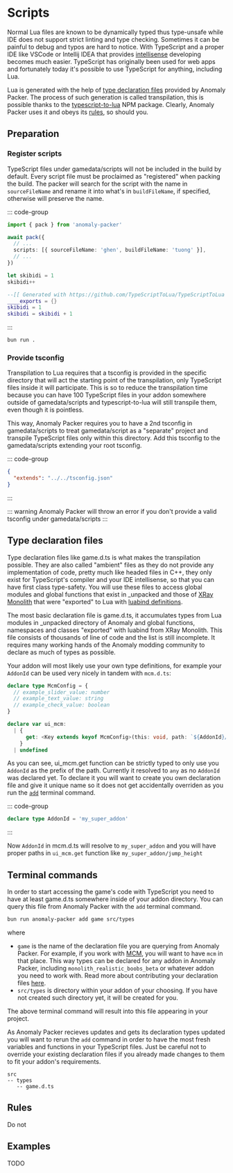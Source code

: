 # Scripts

Normal Lua files are known to be dynamically typed thus type-unsafe while IDE does not support strict linting and type checking. Sometimes it can be painful to debug and typos are hard to notice. With TypeScript and a proper IDE like VSCode or Intellij IDEA that provides [intellisense](https://code.visualstudio.com/docs/editor/intellisense) developing becomes much easier. TypeScript has originally been used for web apps and fortunately today it's possible to use TypeScript for anything, including Lua.

Lua is generated with the help of [type declaration files](#type-declaration-files) provided by Anomaly Packer. The process of such generation is called transpilation, this is possible thanks to the [typescript-to-lua](https://www.npmjs.com/package/typescript-to-lua) NPM package. Clearly, Anomaly Packer uses it and obeys its [rules](#rules), so should you.

## Preparation

### Register scripts

TypeScript files under gamedata/scripts will not be included in the build by default. Every script file must be proclaimed as "registered" when packing the build. The packer will search for the script with the name in `sourceFileName` and rename it into what's in `buildFileName`, if specified, otherwise will preserve the name.

::: code-group

```ts [index.ts]
import { pack } from 'anomaly-packer'

await pack({
  // ...
  scripts: [{ sourceFileName: 'ghen', buildFileName: 'tuong' }],
  // ...
})
```

```ts [gamedata/scripts/ghen.ts]
let skibidi = 1
skibidi++
```

```lua [build/gamedata/scripts/tuong.script]
--[[ Generated with https://github.com/TypeScriptToLua/TypeScriptToLua ]]
____exports = {}
skibidi = 1
skibidi = skibidi + 1
```

:::

```sh
bun run .
```

### Provide tsconfig

Transpilation to Lua requires that a tsconfig is provided in the specific directory that will act the starting point of the transpilation, only TypeScript files inside it will participate. This is so to reduce the transpilation time because you can have 100 TypeScript files in your addon somewhere outside of gamedata/scripts and typescript-to-lua will still transpile them, even though it is pointless.

This way, Anomaly Packer requires you to have a 2nd tsconfig in gamedata/scripts to treat gamedata/script as a "separate" project and transpile TypeScript files only within this directory. Add this tsconfig to the gamedata/scripts extending your root tsconfig.

::: code-group

```json [gamedata/scripts/tsconfig.json]
{
  "extends": "../../tsconfig.json"
}
```

:::

::: warning
Anomaly Packer will throw an error if you don't provide a valid tsconfig under gamedata/scripts
:::

## Type declaration files

Type declaration files like game.d.ts is what makes the transpilation possible. They are also called "ambient" files as they do not provide any implementation of code, pretty much like headed files in C++, they only exist for TypeScript's compiler and your IDE intellisense, so that you can have first class type-safety. You will use these files to access global modules and global functions that exist in \_unpacked and those of [XRay Monolith](https://bitbucket.org/anomalymod/xray-monolith/src/master/) that were "exported" to Lua with [luabind definitions](https://luabind.sourceforge.net/docs.html#scopes).

The most basic declaration file is game.d.ts, it accumulates types from Lua modules in \_unpacked directory of Anomaly and global functions, namespaces and classes "exported" with luabind from XRay Monolith. This file consists of thousands of line of code and the list is still incomplete. It requires many working hands of the Anomaly modding community to declare as much of types as possible.

Your addon will most likely use your own type definitions, for example your `AddonId` can be used very nicely in tandem with `mcm.d.ts`:

```ts
declare type McmConfig = {
  // example_slider_value: number
  // example_text_value: string
  // example_check_value: boolean
}

declare var ui_mcm:
  | {
      get: <Key extends keyof McmConfig>(this: void, path: `${AddonId}/${Key}`) => McmConfig[Key]
    }
  | undefined
```

As you can see, ui_mcm.get function can be strictly typed to only use you `AddonId` as the prefix of the path. Currently it resolved to `any` as no `AddonId` was declared yet. To declare it you will want to create you own declaration file and give it unique name so it does not get accidentally overriden as you run the [`add`](#terminal-commands) terminal command.

::: code-group

```ts [src/types/my_super_addon.d.ts]
declare type AddonId = 'my_super_addon'
```

:::

Now `AddonId` in mcm.d.ts will resolve to `my_super_addon` and you will have proper paths in `ui_mcm.get` function like `my_super_addon/jump_height`

## Terminal commands

In order to start accessing the game's code with TypeScript you need to have at least game.d.ts somewhere inside of your addon directory. You can query this file from Anomaly Packer with the `add` terminal command.

```sh
bun run anomaly-packer add game src/types
```

where

- `game` is the name of the declaration file you are querying from Anomaly Packer. For example, if you work with [MCM](https://www.moddb.com/mods/stalker-anomaly/addons/anomaly-mod-configuration-menu), you will want to have `mcm` in that place. This way types can be declared for any addon in Anomaly Packer, including `monolith_realistic_boobs_beta` or whatever addon you need to work with. Read more about contributing your declaration files [here](../contribution/type-declarations.md).
- `src/types` is directory within your addon of your choosing. If you have not created such directory yet, it will be created for you.

The above terminal command will result into this file appearing in your project.

As Anomaly Packer recieves updates and gets its declaration types updated you will want to rerun the `add` command in order to have the most fresh variables and functions in your TypeScript files. Just be careful not to override your existing declaration files if you already made changes to them to fit your addon's requirements.

```
src
-- types
   -- game.d.ts
```

## Rules

Do not

## Examples

TODO
